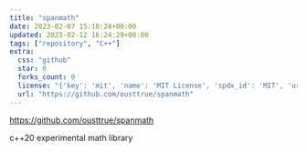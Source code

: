 ```yaml
---
title: "spanmath"
date: 2023-02-07 15:10:24+00:00
updated: 2023-02-12 16:24:29+00:00
tags: ["repository", "C++"]
extra:
  css: "github"
  star: 0
  forks_count: 0
  license: "{'key': 'mit', 'name': 'MIT License', 'spdx_id': 'MIT', 'url': 'https://api.github.com/licenses/mit', 'node_id': 'MDc6TGljZW5zZTEz'}"
  url: "https://github.com/ousttrue/spanmath"
---
```


<https://github.com/ousttrue/spanmath>

c++20 experimental math library
